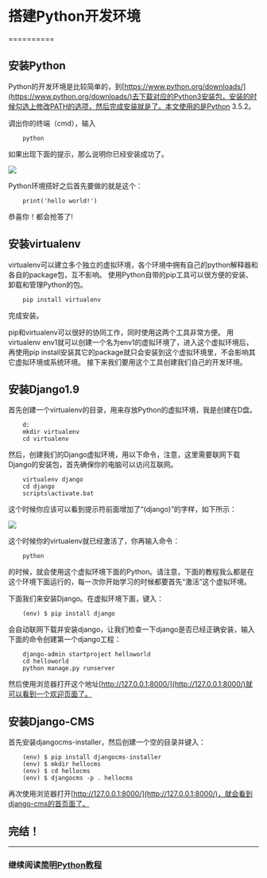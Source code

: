 # 搭建Python开发环境
==========

## 安装Python

Python的开发环境是比较简单的，到[https://www.python.org/downloads/](https://www.python.org/downloads/)去下载对应的Python3安装包，安装的时候勾选上修改PATH的选项，然后完成安装就是了。本文使用的是Python 3.5.2。

调出你的终端（cmd），输入

```
    python
```

如果出现下面的提示，那么说明你已经安装成功了。

![](https://raw.github.com/borisliu/from-python-to-django-cms/master/docs/introduction/installpython.png)

Python环境搭好之后首先要做的就是这个：

```
    print('hello world!')
```

恭喜你！都会抢答了!

## 安装virtualenv

virtualenv可以建立多个独立的虚拟环境，各个环境中拥有自己的python解释器和各自的package包，互不影响。
使用Python自带的pip工具可以很方便的安装、卸载和管理Python的包。

```
    pip install virtualenv
```

完成安装。

pip和virtualenv可以很好的协同工作，同时使用这两个工具非常方便。
用virtualenv env1就可以创建一个名为env1的虚拟环境了，进入这个虚拟环境后，再使用pip install安装其它的package就只会安装到这个虚拟环境里，不会影响其它虚拟环境或系统环境。
接下来我们要用这个工具创建我们自己的开发环境。

## 安装Django1.9

首先创建一个virtualenv的目录，用来存放Python的虚拟环境，我是创建在D盘。

```
    d:
    mkdir virtualenv
    cd virtualenv
```

然后，创建我们的Django虚拟环境，用以下命令，注意，这里需要联网下载Django的安装包，首先确保你的电脑可以访问互联网。

```
    virtualenv django
    cd django
    scripts\activate.bat
```

这个时候你应该可以看到提示符前面增加了“(django)”的字样，如下所示：

![](https://raw.github.com/borisliu/from-python-to-django-cms/master/docs/introduction/virtualenv.png)

这个时候你的virtualenv就已经激活了，你再输入命令：

```
    python
```

的时候，就会使用这个虚拟环境下面的Python。请注意，下面的教程我么都是在这个环境下面运行的，每一次你开始学习的时候都要首先“激活”这个虚拟环境。

下面我们来安装Django。在虚拟环境下面，键入：

```
    (env) $ pip install django
```

会自动联网下载并安装django，让我们检查一下django是否已经正确安装，输入下面的命令创建第一个django工程：

```
    django-admin startproject helloworld
    cd helloworld
    python manage.py runserver
```
然后使用浏览器打开这个地址[http://127.0.0.1:8000/](http://127.0.0.1:8000/)就可以看到一个欢迎页面了。

## 安装Django-CMS

首先安装djangocms-installer，然后创建一个空的目录并键入：

```
    (env) $ pip install djangocms-installer
    (env) $ mkdir hellocms
    (env) $ cd hellocms
    (env) $ djangocms -p . hellocms
```

再次使用浏览器打开[http://127.0.0.1:8000/](http://127.0.0.1:8000/)，就会看到django-cms的首页面了。

## 完结！ 

--------------------------------------------------

### 继续阅读[简明Python教程](a-byte-of-python3/index)